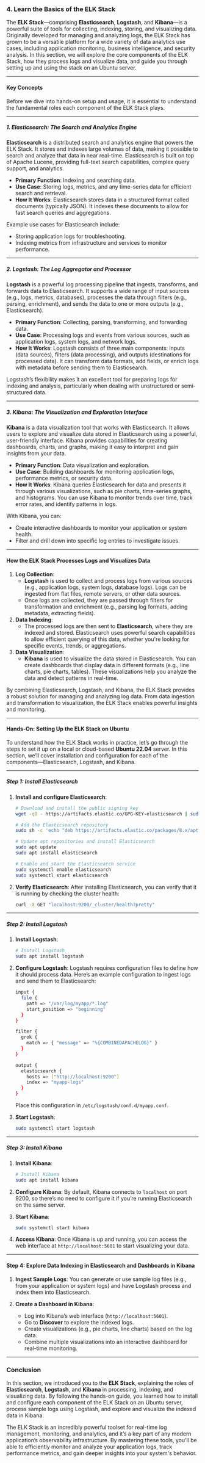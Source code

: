 ### **4. Learn the Basics of the ELK Stack**

The **ELK Stack**—comprising **Elasticsearch**, **Logstash**, and **Kibana**—is a powerful suite of tools for collecting, indexing, storing, and visualizing data. Originally developed for managing and analyzing logs, the ELK Stack has grown to be a versatile platform for a wide variety of data analytics use cases, including application monitoring, business intelligence, and security analysis. In this section, we will explore the core components of the ELK Stack, how they process logs and visualize data, and guide you through setting up and using the stack on an Ubuntu server.

---

#### **Key Concepts**

Before we dive into hands-on setup and usage, it is essential to understand the fundamental roles each component of the ELK Stack plays.

---

##### **1. Elasticsearch: The Search and Analytics Engine**

**Elasticsearch** is a distributed search and analytics engine that powers the ELK Stack. It stores and indexes large volumes of data, making it possible to search and analyze that data in near real-time. Elasticsearch is built on top of Apache Lucene, providing full-text search capabilities, complex query support, and analytics.

- **Primary Function**: Indexing and searching data.
- **Use Case**: Storing logs, metrics, and any time-series data for efficient search and retrieval.
- **How It Works**: Elasticsearch stores data in a structured format called documents (typically JSON). It indexes these documents to allow for fast search queries and aggregations.

Example use cases for Elasticsearch include:

- Storing application logs for troubleshooting.
- Indexing metrics from infrastructure and services to monitor performance.

---

##### **2. Logstash: The Log Aggregator and Processor**

**Logstash** is a powerful log processing pipeline that ingests, transforms, and forwards data to Elasticsearch. It supports a wide range of input sources (e.g., logs, metrics, databases), processes the data through filters (e.g., parsing, enrichment), and sends the data to one or more outputs (e.g., Elasticsearch).

- **Primary Function**: Collecting, parsing, transforming, and forwarding data.
- **Use Case**: Processing logs and events from various sources, such as application logs, system logs, and network logs.
- **How It Works**: Logstash consists of three main components: inputs (data sources), filters (data processing), and outputs (destinations for processed data). It can transform data formats, add fields, or enrich logs with metadata before sending them to Elasticsearch.

Logstash’s flexibility makes it an excellent tool for preparing logs for indexing and analysis, particularly when dealing with unstructured or semi-structured data.

---

##### **3. Kibana: The Visualization and Exploration Interface**

**Kibana** is a data visualization tool that works with Elasticsearch. It allows users to explore and visualize data stored in Elasticsearch using a powerful, user-friendly interface. Kibana provides capabilities for creating dashboards, charts, and graphs, making it easy to interpret and gain insights from your data.

- **Primary Function**: Data visualization and exploration.
- **Use Case**: Building dashboards for monitoring application logs, performance metrics, or security data.
- **How It Works**: Kibana queries Elasticsearch for data and presents it through various visualizations, such as pie charts, time-series graphs, and histograms. You can use Kibana to monitor trends over time, track error rates, and identify patterns in logs.

With Kibana, you can:

- Create interactive dashboards to monitor your application or system health.
- Filter and drill down into specific log entries to investigate issues.

---

#### **How the ELK Stack Processes Logs and Visualizes Data**

1. **Log Collection**:
   - **Logstash** is used to collect and process logs from various sources (e.g., application logs, system logs, database logs). Logs can be ingested from flat files, remote servers, or other data sources.
   - Once logs are collected, they are passed through filters for transformation and enrichment (e.g., parsing log formats, adding metadata, extracting fields).
2. **Data Indexing**:
   - The processed logs are then sent to **Elasticsearch**, where they are indexed and stored. Elasticsearch uses powerful search capabilities to allow efficient querying of this data, whether you're looking for specific events, trends, or aggregations.
3. **Data Visualization**:
   - **Kibana** is used to visualize the data stored in Elasticsearch. You can create dashboards that display data in different formats (e.g., line charts, pie charts, tables). These visualizations help you analyze the data and detect patterns in real-time.

By combining Elasticsearch, Logstash, and Kibana, the ELK Stack provides a robust solution for managing and analyzing log data. From data ingestion and transformation to visualization, the ELK Stack enables powerful insights and monitoring.

---

#### **Hands-On: Setting Up the ELK Stack on Ubuntu**

To understand how the ELK Stack works in practice, let’s go through the steps to set it up on a local or cloud-based **Ubuntu 22.04** server. In this section, we’ll cover installation and configuration for each of the components—Elasticsearch, Logstash, and Kibana.

---

##### **Step 1: Install Elasticsearch**

1. **Install and configure Elasticsearch**:

   ```bash
   # Download and install the public signing key
   wget -qO - https://artifacts.elastic.co/GPG-KEY-elasticsearch | sudo apt-key add -

   # Add the Elasticsearch repository
   sudo sh -c 'echo "deb https://artifacts.elastic.co/packages/8.x/apt stable main" > /etc/apt/sources.list.d/elastic-8.x.list'

   # Update apt repositories and install Elasticsearch
   sudo apt update
   sudo apt install elasticsearch

   # Enable and start the Elasticsearch service
   sudo systemctl enable elasticsearch
   sudo systemctl start elasticsearch
   ```

2. **Verify Elasticsearch**:
   After installing Elasticsearch, you can verify that it is running by checking the cluster health:

   ```bash
   curl -X GET "localhost:9200/_cluster/health?pretty"
   ```

---

##### **Step 2: Install Logstash**

1. **Install Logstash**:

   ```bash
   # Install Logstash
   sudo apt install logstash
   ```

2. **Configure Logstash**:
   Logstash requires configuration files to define how it should process data. Here’s an example configuration to ingest logs and send them to Elasticsearch:

   ```bash
   input {
     file {
       path => "/var/log/myapp/*.log"
       start_position => "beginning"
     }
   }

   filter {
     grok {
       match => { "message" => "%{COMBINEDAPACHELOG}" }
     }
   }

   output {
     elasticsearch {
       hosts => ["http://localhost:9200"]
       index => "myapp-logs"
     }
   }
   ```

   Place this configuration in `/etc/logstash/conf.d/myapp.conf`.

3. **Start Logstash**:

   ```bash
   sudo systemctl start logstash
   ```

---

##### **Step 3: Install Kibana**

1. **Install Kibana**:

   ```bash
   # Install Kibana
   sudo apt install kibana
   ```

2. **Configure Kibana**:
   By default, Kibana connects to `localhost` on port 9200, so there’s no need to configure it if you’re running Elasticsearch on the same server.

3. **Start Kibana**:

   ```bash
   sudo systemctl start kibana
   ```

4. **Access Kibana**:
   Once Kibana is up and running, you can access the web interface at `http://localhost:5601` to start visualizing your data.

---

#### **Step 4: Explore Data Indexing in Elasticsearch and Dashboards in Kibana**

1. **Ingest Sample Logs**:
   You can generate or use sample log files (e.g., from your application or system logs) and have Logstash process and index them into Elasticsearch.

2. **Create a Dashboard in Kibana**:
   - Log into Kibana’s web interface (`http://localhost:5601`).
   - Go to **Discover** to explore the indexed logs.
   - Create visualizations (e.g., pie charts, line charts) based on the log data.
   - Combine multiple visualizations into an interactive dashboard for real-time monitoring.

---

### **Conclusion**

In this section, we introduced you to the **ELK Stack**, explaining the roles of **Elasticsearch**, **Logstash**, and **Kibana** in processing, indexing, and visualizing data. By following the hands-on guide, you learned how to install and configure each component of the ELK Stack on an Ubuntu server, process sample logs using Logstash, and explore and visualize the indexed data in Kibana.

The ELK Stack is an incredibly powerful toolset for real-time log management, monitoring, and analytics, and it’s a key part of any modern application’s observability infrastructure. By mastering these tools, you’ll be able to efficiently monitor and analyze your application logs, track performance metrics, and gain deeper insights into your system's behavior.

